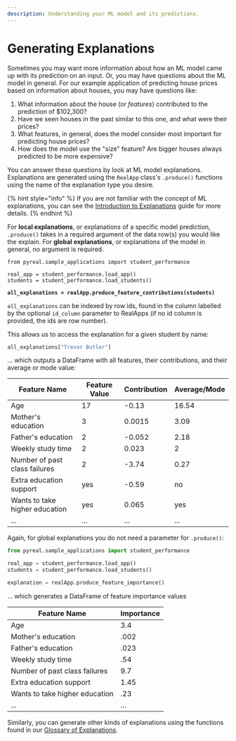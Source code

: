 ```yaml
---
description: Understanding your ML model and its predictions.
---
```


# Generating Explanations

Sometimes you may want more information about how an ML model came up with its prediction on an input. Or, you may have questions about the ML model in general. For our example application of predicting house prices based on information about houses, you may have questions like:

1. What information about the house (or _features_) contributed to the prediction of $102,300?
2. Have we seen houses in the past similar to this one, and what were their prices?
3. What features, in general, does the model consider most important for predicting house prices?
4. How does the model use the "size" feature? Are bigger houses always predicted to be more expensive?

You can answer these questions by look at ML model explanations. Explanations are generated using the `RealApp` class's `.produce()` functions using the name of the explanation type you desire.

{% hint style="info" %}
If you are not familiar with the concept of ML explanations, you can see the [Introduction to Explanations](../../further-reading/introduction-to-explanations.md) guide for more details.
{% endhint %}

For **local explanations**, or explanations of a specific model prediction, `.produce()` takes in a required argument of the data row(s) you would like the explain. For **global explanations**, or explanations of the model in general, no argument is required.

<pre class="language-python"><code class="lang-python">from pyreal.sample_applications import student_performance

real_app = student_performance.load_app()
students = student_performance.load_students()

<strong>all_explanations = realApp.produce_feature_contributions(students)
</strong></code></pre>

`all_explanations` can be indexed by row ids, found in the column labelled by the optional `id_column` parameter to RealApps (if no id column is provided, the ids are row number).&#x20;

This allows us to access the explanation for a given student by name:

```python
all_explanations["Trevor Butler"]
```

... which outputs a DataFrame with all features, their contributions, and their average or mode value:

| Feature Name                   | Feature Value | Contribution | Average/Mode |
| ------------------------------ | ------------- | ------------ | ------------ |
| Age                            | 17            | -0.13        | 16.54        |
| Mother's education             | 3             | 0.0015       | 3.09         |
| Father's education             | 2             | -0.052       | 2.18         |
| Weekly study time              | 2             | 0.023        | 2            |
| Number of past class failures  | 2             | -3.74        | 0.27         |
| Extra education support        | yes           | -0.59        | no           |
| Wants to take higher education | yes           | 0.065        | yes          |
| ...                            | ...           | ...          | ...          |

Again, for global explanations you do not need a parameter for `.produce()`:

```python
from pyreal.sample_applications import student_performance

real_app = student_performance.load_app()
students = student_performance.load_students()

explanation = realApp.produce_feature_importance()
```

... which generates a DataFrame of feature importance values

| Feature Name                   | Importance |
| ------------------------------ | ---------- |
| Age                            | 3.4        |
| Mother's education             | .002       |
| Father's education             | .023       |
| Weekly study time              | .54        |
| Number of past class failures  | 9.7        |
| Extra education support        | 1.45       |
| Wants to take higher education | .23        |
| ...                            | ...        |

Similarly, you can generate other kinds of explanations using the functions found in our [Glossary of Explanations](../../glossaries/glossary-of-explantions.md).
